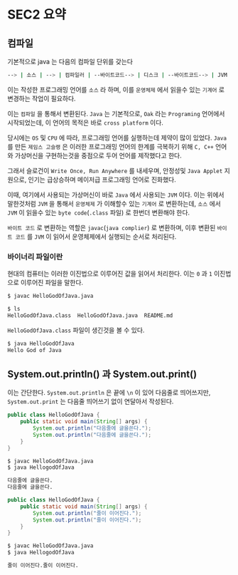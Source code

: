 # SEC2 요약

## 컴파일

기본적으로 java 는 다음의 컴파일 단위를 갖는다

```sh
--> | 소스 | --> | 컴파일러 | --바이트코드--> | 디스크 | --바이트코드--> | JVM | --기계어---> | 운영체제 |
```

이는 작성한 프로그래밍 언어를 `소스` 라 하며, 이를 `운영체제` 에서 읽을수 있는 
`기계어` 로 변경하는 작업이 필요하다.

이는 `컴파일` 을 통해서 변환된다.
`Java` 는 기본적으로, `Oak` 라는 `Programing` 언어에서 시작되었는데,
이 언어의 목적은 바로 `cross platform` 이다.

당시에는 `OS` 및 `CPU` 에 따라, 프로그래밍 언어를 실행하는데 제약이 많이 있었다.
`Java` 를 만든 `제임스 고슬랭` 은 이러한 프로그래밍 언어의 한계를 극복하기 위해
`C, C++` 언어와 가상머신을 구현하는것을 중점으로 두어 언어를 제작했다고 한다.

그래서 슬로건이 `Write Once, Run Anywhere` 를 내세우며, 안정성및 `Java Applet` 지원으로,
인기는 급상승하며 메이저급 프로그래밍 언어로 진화했다.

이때, 여기에서 사용되는 가상머신이 바로 `Java` 에서 사용되는 `JVM` 이다.
이는 위에서 말한것처럼 `JVM` 을 통해서 `운영체제` 가 이해할수 있는 `기계어` 로 변환하는데,
`소스` 에서 `JVM` 이 읽을수 있는 `byte code`(`.class` 파일) 로 한번더 변환해야 한다.

`바이트 코드` 로 변환하는 역할은 `javac`(`java complier`) 로 변환하며, 이후 변환된 `바이트 코드` 를
`JVM` 이 읽어서 운영체제에서 실행되는 순서로 처리된다.

### 바이너리 파일이란 

현대의 컴퓨터는 이러한 이진법으로 이루어진 값을 읽어서 처리한다.
이는 `0` 과 `1` 이진법으로 이루어진 파일을 말한다.

```sh
$ javac HelloGodOfJava.java

$ ls
HelloGodOfJava.class  HelloGodOfJava.java  README.md
```

`HelloGodOfJava.class` 파일이 생긴것을 볼 수 있다.

```sh
$ java HelloGodOfJava
Hello God of Java

```
## System.out.println() 과 System.out.print()

이는 간단한다.
`System.out.println` 은 끝에 `\n` 이 있어 다음줄로 띄어쓰지만,
`System.out.print` 는 다음줄 띄어쓰기 없이 연달아서 작성된다. 

```java
public class HelloGodOfJava {
    public static void main(String[] args) {
        System.out.println("다음줄에 글을쓴다.");
        System.out.println("다음줄에 글을쓴다.");
    }
}
```

```sh
$ javac HelloGodOfJava.java
$ java HellogodOfJava

다음줄에 글을쓴다.
다음줄에 글을쓴다.
```

```java
public class HelloGodOfJava {
    public static void main(String[] args) {
        System.out.println("줄이 이어진다.");
        System.out.println("줄이 이어진다.");
    }
}
```

```sh
$ javac HelloGodOfJava.java
$ java HellogodOfJava

줄이 이어진다.줄이 이어진다.
```


